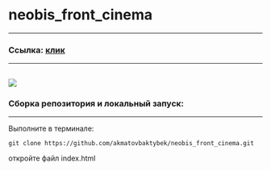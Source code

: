 # neobis_front_cinema
---
### Ссылка: [клик](https://akmatovbaktybek.github.io/neobis_front_cinema/)
---
![](img/prew.jpg)
---
### Сборка репозитория и локальный запуск:
---

Выполните в терминале:
```
git clone https://github.com/akmatovbaktybek/neobis_front_cinema.git
```
откройте файл index.html